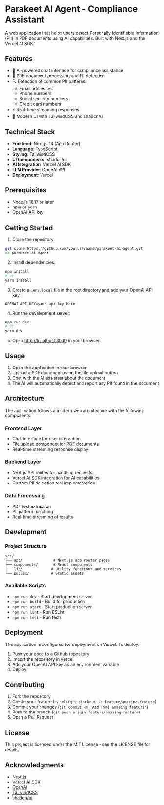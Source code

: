 # Parakeet AI Agent - Compliance Assistant

A web application that helps users detect Personally Identifiable Information (PII) in PDF documents using AI capabilities. Built with Next.js and the Vercel AI SDK.

## Features

- 🤖 AI-powered chat interface for compliance assistance
- 📄 PDF document processing and PII detection
- 🔍 Detection of common PII patterns:
  - Email addresses
  - Phone numbers
  - Social security numbers
  - Credit card numbers
- ⚡ Real-time streaming responses
- 🎨 Modern UI with TailwindCSS and shadcn/ui

## Technical Stack

- **Frontend**: Next.js 14 (App Router)
- **Language**: TypeScript
- **Styling**: TailwindCSS
- **UI Components**: shadcn/ui
- **AI Integration**: Vercel AI SDK
- **LLM Provider**: OpenAI API
- **Deployment**: Vercel

## Prerequisites

- Node.js 18.17 or later
- npm or yarn
- OpenAI API key

## Getting Started

1. Clone the repository:

```bash
git clone https://github.com/yourusername/parakeet-ai-agent.git
cd parakeet-ai-agent
```

2. Install dependencies:

```bash
npm install
# or
yarn install
```

3. Create a `.env.local` file in the root directory and add your OpenAI API key:

```
OPENAI_API_KEY=your_api_key_here
```

4. Run the development server:

```bash
npm run dev
# or
yarn dev
```

5. Open [http://localhost:3000](http://localhost:3000) in your browser.

## Usage

1. Open the application in your browser
2. Upload a PDF document using the file upload button
3. Chat with the AI assistant about the document
4. The AI will automatically detect and report any PII found in the document

## Architecture

The application follows a modern web architecture with the following components:

### Frontend Layer

- Chat interface for user interaction
- File upload component for PDF documents
- Real-time streaming response display

### Backend Layer

- Next.js API routes for handling requests
- Vercel AI SDK integration for AI capabilities
- Custom PII detection tool implementation

### Data Processing

- PDF text extraction
- PII pattern matching
- Real-time streaming of results

## Development

### Project Structure

```
src/
├── app/              # Next.js app router pages
├── components/       # React components
├── lib/             # Utility functions and services
└── public/          # Static assets
```

### Available Scripts

- `npm run dev` - Start development server
- `npm run build` - Build for production
- `npm run start` - Start production server
- `npm run lint` - Run ESLint
- `npm run test` - Run tests

## Deployment

The application is configured for deployment on Vercel. To deploy:

1. Push your code to a GitHub repository
2. Import the repository in Vercel
3. Add your OpenAI API key as an environment variable
4. Deploy!

## Contributing

1. Fork the repository
2. Create your feature branch (`git checkout -b feature/amazing-feature`)
3. Commit your changes (`git commit -m 'Add some amazing feature'`)
4. Push to the branch (`git push origin feature/amazing-feature`)
5. Open a Pull Request

## License

This project is licensed under the MIT License - see the LICENSE file for details.

## Acknowledgments

- [Next.js](https://nextjs.org)
- [Vercel AI SDK](https://sdk.vercel.ai)
- [OpenAI](https://openai.com)
- [TailwindCSS](https://tailwindcss.com)
- [shadcn/ui](https://ui.shadcn.com)
